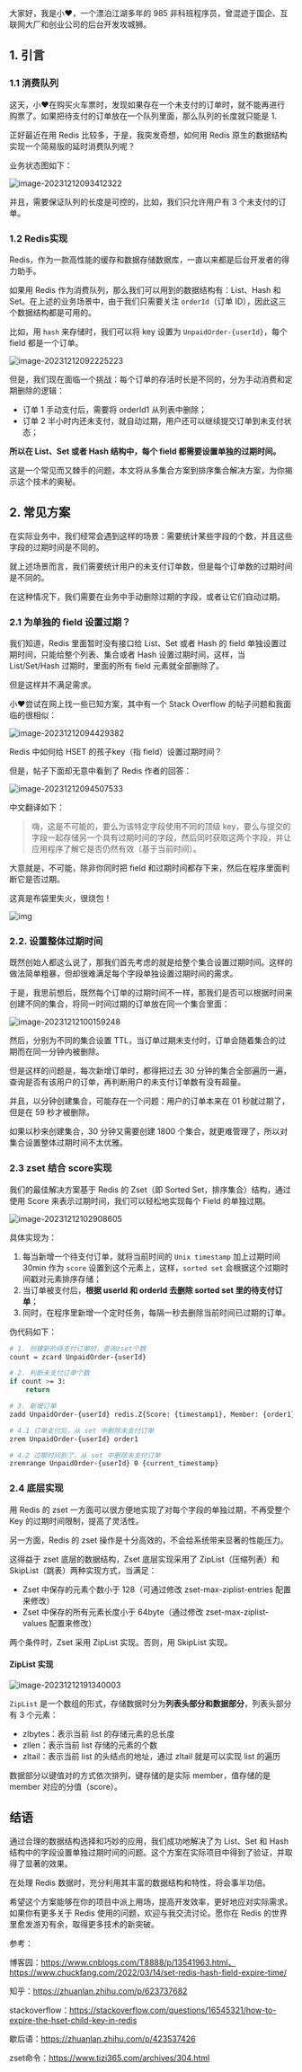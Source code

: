 大家好，我是小❤，一个漂泊江湖多年的 985 非科班程序员，曾混迹于国企、互联网大厂和创业公司的后台开发攻城狮。

## 1. 引言

### 1.1 消费队列

这天，小❤在购买火车票时，发现如果存在一个未支付的订单时，就不能再进行购票了。如果把待支付的订单放在一个队列里面，那么队列的长度就只能是 1.

正好最近在用 Redis 比较多，于是，我突发奇想，如何用 Redis 原生的数据结构实现一个简易版的延时消费队列呢？

业务状态图如下：

![image-20231212093412322](imgs/image-20231212093412322.png)

并且，需要保证队列的长度是可控的，比如，我们只允许用户有 3 个未支付的订单。



### 1.2 Redis实现

Redis，作为一款高性能的缓存和数据存储数据库，一直以来都是后台开发者的得力助手。

如果用 Redis 作为消费队列，那么我们可以用到的数据结构有：List、Hash 和 Set。在上述的业务场景中，由于我们只需要关注 `orderId`（订单 ID），因此这三个数据结构都是可用的。

比如，用 `hash` 来存储时，我们可以将 key 设置为 `UnpaidOrder-{userId}`，每个 field 都是一个订单。

![image-20231212092225223](imgs/image-20231212092225223.png)

但是，我们现在面临一个挑战：每个订单的存活时长是不同的，分为手动消费和定期删除的逻辑：

* 订单 1 手动支付后，需要将 orderId1 从列表中删除；
* 订单 2 半小时内还未支付，就自动过期，用户还可以继续提交订单到未支付状态；

**所以在 List、Set 或者 Hash 结构中，每个 field 都需要设置单独的过期时间。**

这是一个常见而又棘手的问题，本文将从多集合方案到排序集合解决方案，为你揭示这个技术的奥秘。



## 2. 常见方案

在实际业务中，我们经常会遇到这样的场景：需要统计某些字段的个数，并且这些字段的过期时间是不同的。

就上述场景而言，我们需要统计用户的未支付订单数，但是每个订单数的过期时间是不同的。

在这种情况下，我们需要在业务中手动删除过期的字段，或者让它们自动过期。



### 2.1 为单独的 field 设置过期？

我们知道，Redis 里面暂时没有接口给 List、Set 或者 Hash 的 field 单独设置过期时间，只能给整个列表、集合或者 Hash 设置过期时间，这样，当 List/Set/Hash 过期时，里面的所有 field 元素就全部删除了。

但是这样并不满足需求。

小❤尝试在网上找一些已知方案，其中有一个 Stack Overflow 的帖子问题和我面临的很相似：

![image-20231212094429382](imgs/image-20231212094429382.png)

Redis 中如何给 HSET 的孩子key（指 field）设置过期时间？

但是，帖子下面却无意中看到了 Redis 作者的回答：

![image-20231212094507533](imgs/image-20231212094507533.png)

中文翻译如下：

> 嗨，这是不可能的，要么为该特定字段使用不同的顶级 key，要么与提交的字段一起存储另一个具有过期时间的字段，然后同时获取这两个字段，并让应用程序了解它是否仍然有效（基于当前时间）。

大意就是，不可能，除非你同时把 field 和过期时间都存下来，然后在程序里面判断它是否过期。

这真是布袋里失火，很烧包！

![img](imgs/v2-7d9e7fefbc9dffc78168cb828c1c4a91_720w.webp)



### 2.2. 设置整体过期时间

既然创始人都这么说了，那我们首先考虑的就是给整个集合设置过期时间。这样的做法简单粗暴，但却很难满足每个字段单独设置过期时间的需求。

于是，我思前想后，既然每个订单的过期时间不一样，那我们是否可以根据时间来创建不同的集合，将同一时间过期的订单放在同一个集合里面：

![image-20231212100159248](imgs/image-20231212100159248.png)

然后，分别为不同的集合设置 TTL，当订单过期未支付时，订单会随着集合的过期而在同一分钟内被删除。

但是这样的问题是，每次新增订单时，都得把过去 30 分钟的集合全部遍历一遍，查询是否有该用户的订单，再判断用户的未支付订单数有没有超量。

并且，以分钟创建集合，可能存在一个问题：用户的订单本来在 01 秒就过期了，但是在 59 秒才被删除。

如果以秒来创建集合，30 分钟又需要创建 1800 个集合，就更难管理了，所以对集合设置整体过期时间不太优雅。



### 2.3 zset 结合 score实现

我们的最佳解决方案基于 Redis 的 Zset（即 Sorted Set，排序集合）结构，通过使用 Score 来表示过期时间，我们可以轻松地实现每个 Field 的单独过期。

![image-20231212102908605](imgs/image-20231212102908605.png)

具体实现为：

1. 每当新增一个待支付订单，就将当前时间的 `Unix timestamp` 加上过期时间 30min 作为 `score` 设置到这个元素上，这样，`sorted set` 会根据这个过期时间戳对元素排序存储；
2. 当订单被支付后，**根据 userId 和 orderId 去删除 sorted set 里的待支付订单**；
3. 同时，在程序里新增一个定时任务，每隔一秒去删除当前时间已过期的订单。



伪代码如下：

``` sh
# 1. 创建新的待支付订单时，查询zset个数
count = zcard UnpaidOrder-{userId}

# 2. 判断未支付订单个数
if count >= 3:
	return

# 3. 新增订单
zadd UnpaidOrder-{userId} redis.Z{Score: {timestamp1}, Member: {order1}}

# 4.1 订单支付后，从 set 中删除未支付订单
zrem UnpaidOrder-{userId} order1

# 4.2 过期时间到了，从 set 中删除未支付订单
zremrange UnpaidOrder-{userId} 0 {current_timestamp}
```



### 2.4 底层实现

用 Redis 的 zset 一方面可以很方便地实现了对每个字段的单独过期，不再受整个 Key 的过期时间限制，提高了灵活性。

另一方面，Redis 的 zset 操作是十分高效的，不会给系统带来显著的性能压力。

这得益于 zset 底层的数据结构，Zset 底层实现采用了 ZipList（压缩列表）和 SkipList（跳表）两种实现方式，当满足：

- Zset 中保存的元素个数小于 128（可通过修改 zset-max-ziplist-entries 配置来修改）
- Zset 中保存的所有元素长度小于 64byte（通过修改 zset-max-ziplist-values 配置来修改）

两个条件时，Zset 采用 ZipList 实现。否则，用 SkipList 实现。



#### ZipList 实现

![image-20231212191340003](imgs/image-20231212191340003.png)

`ZipList` 是一个数组的形式，存储数据时分为**列表头部分和数据部分**，列表头部分有 3 个元素：

- zlbytes：表示当前 list 的存储元素的总长度
- zllen：表示当前 list 存储的元素的个数
- zltail：表示当前 list 的头结点的地址，通过 zltail 就是可以实现 list 的遍历

数据部分以键值对的方式依次排列，键存储的是实际 member，值存储的是 member 对应的分值（score）。 



## 结语

通过合理的数据结构选择和巧妙的应用，我们成功地解决了为 List、Set 和 Hash 结构中的字段设置单独过期时间的问题。这个方案在实际项目中得到了验证，并取得了显著的效果。

在处理 Redis 数据时，充分利用其丰富的数据结构和特性，将会事半功倍。

希望这个方案能够在你的项目中派上用场，提高开发效率，更好地应对实际需求。如果你有更多关于 Redis 使用的问题，欢迎与我交流讨论。愿你在 Redis 的世界里愈发游刃有余，取得更多技术的新突破。





参考：

博客园：https://www.cnblogs.com/T8888/p/13541963.html、https://www.chuckfang.com/2022/03/14/set-redis-hash-field-expire-time/

知乎：https://zhuanlan.zhihu.com/p/623737682

stackoverflow：https://stackoverflow.com/questions/16545321/how-to-expire-the-hset-child-key-in-redis

歇后语：https://zhuanlan.zhihu.com/p/423537426

zset命令：https://www.tizi365.com/archives/304.html

